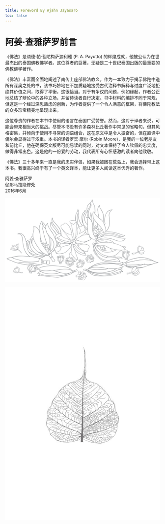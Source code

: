 ```yaml
---
title: Foreword By Ajahn Jayasaro
toc: false
---
```


# 阿姜·查雅萨罗前言

《佛法》是颂德·帕·菩陀构萨迦利雅 (P. A. Payutto) 的辉煌成就，他被公认为在世最杰出的泰国佛教佛学者。这位尊者的巨著，无疑是二十世纪泰国出版的最重要的佛教佛学著作。

《佛法》丰富而全面地阐述了南传上座部佛法教义。作为一本致力于揭示佛陀中道所有深奥之处的书，该书巧妙地在不加质疑地接受古代注释书解释与过度广泛地拒绝其价值之间，取得了平衡，这很恰当。对于有争议的问题，例如缘起，作者公正地总结了辩论中的各种立场，并留待读者自行决定。书中材料的编排不同于常规，但这是一个经过深思熟虑的创新，为作者提供了一个令人满意的框架，将佛陀教法的众多珍宝精美地呈现出来。

这位尊贵的作者在本书中使用的语言在泰国广受赞誉。然而，这对于译者来说，可能会带来相当大的挑战。尽管本书没有许多森林比丘著作中常见的省略句，但其风格密集，并倾向于使用不寻常的词语组合，这在原文中是令人振奋的，但在直译中偶尔会显得过于浓重。本书的译者罗宾·摩尔 (Robin Moore)，是我的一位老朋友和前比丘，他在确保英文版尽可能易读的同时，对文本保持了令人钦佩的忠实度，做得非常出色。这是他的一份爱的劳动，我代表所有心怀感激的读者向他致敬。

《佛法》三十多年来一直是我的忠实伴侣，如果我被困在荒岛上，我会选择带上这本书。我很高兴终于有了一个英文译本，能让更多人阅读这本优秀的著作。

阿姜·查雅萨罗  
伽那马拉隐修处  
2016年6月

[![image](./includes/images/illustrations/flowers-collection-decor.jpg)](https://buddhadhamma.github.io/includes/images/illustrations/flowers-collection-decor.pdf)

[![image](./includes/images/illustrations/bodhi-leaf-jayasaro-foreword-trade.jpg)](https://buddhadhamma.github.io/includes/images/illustrations/bodhi-leaf-jayasaro-foreword-trade.pdf)